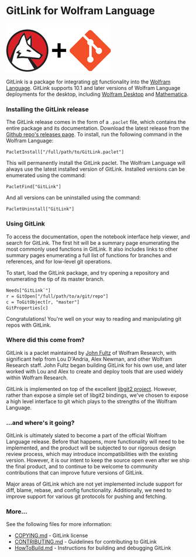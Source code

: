 
# GitLink for Wolfram Language

![GitLinkLogo](logo.png)

GitLink is a package for integrating [git](https://git-scm.com/) functionality into the [Wolfram Language](https://www.wolfram.com/language/). GitLink supports 10.1 and later versions of Wolfram Language deployments for the desktop, including [Wolfram Desktop](https://www.wolfram.com/desktop/) and [Mathematica](https://www.wolfram.com/mathematica/).

### Installing the GitLink release

The GitLink release comes in the form of a `.paclet` file, which contains the entire package and its documentation. Download the latest release from the [Github repo's releases page](https://github.com/WolframResearch/GitLink/releases). To install, run the following command in the Wolfram Language:

    PacletInstall["/full/path/to/GitLink.paclet"]

This will permanently install the GitLink paclet. The Wolfram Language will always use the latest installed version of GitLink. Installed versions can be enumerated using the command:

    PacletFind["GitLink"]

And all versions can be uninstalled using the command:

    PacletUninstall["GitLink"]

### Using GitLink

To access the documentation, open the notebook interface help viewer, and search for GitLink. The first hit will be a summary page enumerating the most commonly used functions in GitLink. It also includes links to other summary pages enumerating a full list of functions for branches and references, and for low-level git operations.

To start, load the GitLink package, and try opening a repository and enumerating the tip of its master branch.

    Needs["GitLink`"]
    r = GitOpen["/full/path/to/a/git/repo"]
    c = ToGitObject[r, "master"]
    GitProperties[c]

Congratulations! You're well on your way to reading and manipulating git repos with GitLink.

### Where did this come from?

GitLink is a paclet maintained by [John Fultz](https://github.com/jfultz) of Wolfram Research, with significant help from Lou D'Andria, Alex Newman, and other Wolfram Research staff.  John Fultz began building GitLink for his own use, and later worked with Lou and Alex to create and deploy tools that are used widely within Wolfram Research.

GitLink is implemented on top of the excellent [libgit2 project](https://libgit2.github.com/). However, rather than expose a simple set of libgit2 bindings, we've chosen to expose a high level interface to git which plays to the strengths of the Wolfram Language.

### ...and where's it going?

GitLink is ultimately slated to become a part of the official Wolfram Language release. Before that happens, more functionality will need to be implemented, and the product will be subjected to our rigorous design review process, which may introduce incompatibilities with the existing version. However, it is our intent to keep the source open even after we ship the final product, and to continue to be welcome to community contributions that can improve future versions of GitLink.

Major areas of GitLink which are not yet implemented include support for diff, blame, rebase, and config functionality. Additionally, we need to improve support for various git protocols for pushing and fetching.

### More...

See the following files for more information:

* [COPYING.md](COPYING.md) - GitLink license
* [CONTRIBUTING.md](CONTRIBUTING.md) - Guidelines for contributing to GitLink
* [HowToBuild.md](HowToBuild.md) - Instructions for building and debugging GitLink

